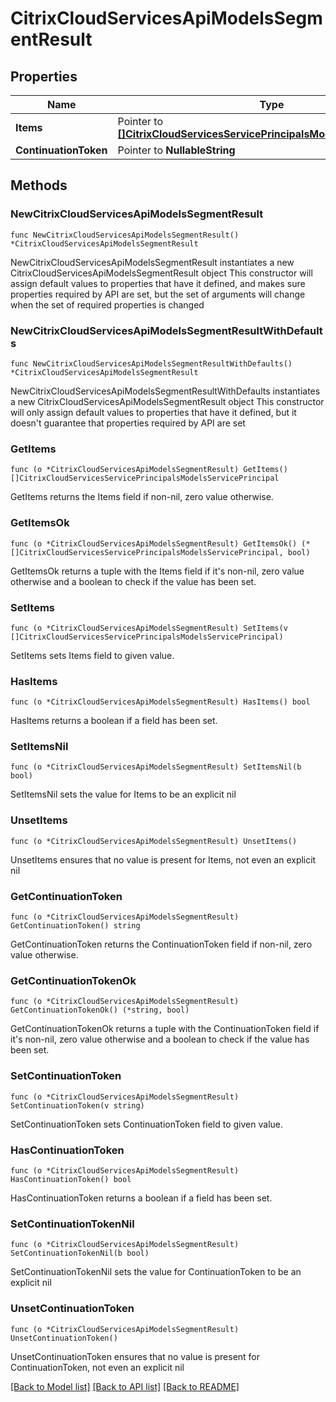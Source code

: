 # CitrixCloudServicesApiModelsSegmentResult

## Properties

Name | Type | Description | Notes
------------ | ------------- | ------------- | -------------
**Items** | Pointer to [**[]CitrixCloudServicesServicePrincipalsModelsServicePrincipal**](CitrixCloudServicesServicePrincipalsModelsServicePrincipal.md) |  | [optional] 
**ContinuationToken** | Pointer to **NullableString** |  | [optional] 

## Methods

### NewCitrixCloudServicesApiModelsSegmentResult

`func NewCitrixCloudServicesApiModelsSegmentResult() *CitrixCloudServicesApiModelsSegmentResult`

NewCitrixCloudServicesApiModelsSegmentResult instantiates a new CitrixCloudServicesApiModelsSegmentResult object
This constructor will assign default values to properties that have it defined,
and makes sure properties required by API are set, but the set of arguments
will change when the set of required properties is changed

### NewCitrixCloudServicesApiModelsSegmentResultWithDefaults

`func NewCitrixCloudServicesApiModelsSegmentResultWithDefaults() *CitrixCloudServicesApiModelsSegmentResult`

NewCitrixCloudServicesApiModelsSegmentResultWithDefaults instantiates a new CitrixCloudServicesApiModelsSegmentResult object
This constructor will only assign default values to properties that have it defined,
but it doesn't guarantee that properties required by API are set

### GetItems

`func (o *CitrixCloudServicesApiModelsSegmentResult) GetItems() []CitrixCloudServicesServicePrincipalsModelsServicePrincipal`

GetItems returns the Items field if non-nil, zero value otherwise.

### GetItemsOk

`func (o *CitrixCloudServicesApiModelsSegmentResult) GetItemsOk() (*[]CitrixCloudServicesServicePrincipalsModelsServicePrincipal, bool)`

GetItemsOk returns a tuple with the Items field if it's non-nil, zero value otherwise
and a boolean to check if the value has been set.

### SetItems

`func (o *CitrixCloudServicesApiModelsSegmentResult) SetItems(v []CitrixCloudServicesServicePrincipalsModelsServicePrincipal)`

SetItems sets Items field to given value.

### HasItems

`func (o *CitrixCloudServicesApiModelsSegmentResult) HasItems() bool`

HasItems returns a boolean if a field has been set.

### SetItemsNil

`func (o *CitrixCloudServicesApiModelsSegmentResult) SetItemsNil(b bool)`

 SetItemsNil sets the value for Items to be an explicit nil

### UnsetItems
`func (o *CitrixCloudServicesApiModelsSegmentResult) UnsetItems()`

UnsetItems ensures that no value is present for Items, not even an explicit nil
### GetContinuationToken

`func (o *CitrixCloudServicesApiModelsSegmentResult) GetContinuationToken() string`

GetContinuationToken returns the ContinuationToken field if non-nil, zero value otherwise.

### GetContinuationTokenOk

`func (o *CitrixCloudServicesApiModelsSegmentResult) GetContinuationTokenOk() (*string, bool)`

GetContinuationTokenOk returns a tuple with the ContinuationToken field if it's non-nil, zero value otherwise
and a boolean to check if the value has been set.

### SetContinuationToken

`func (o *CitrixCloudServicesApiModelsSegmentResult) SetContinuationToken(v string)`

SetContinuationToken sets ContinuationToken field to given value.

### HasContinuationToken

`func (o *CitrixCloudServicesApiModelsSegmentResult) HasContinuationToken() bool`

HasContinuationToken returns a boolean if a field has been set.

### SetContinuationTokenNil

`func (o *CitrixCloudServicesApiModelsSegmentResult) SetContinuationTokenNil(b bool)`

 SetContinuationTokenNil sets the value for ContinuationToken to be an explicit nil

### UnsetContinuationToken
`func (o *CitrixCloudServicesApiModelsSegmentResult) UnsetContinuationToken()`

UnsetContinuationToken ensures that no value is present for ContinuationToken, not even an explicit nil

[[Back to Model list]](../README.md#documentation-for-models) [[Back to API list]](../README.md#documentation-for-api-endpoints) [[Back to README]](../README.md)


